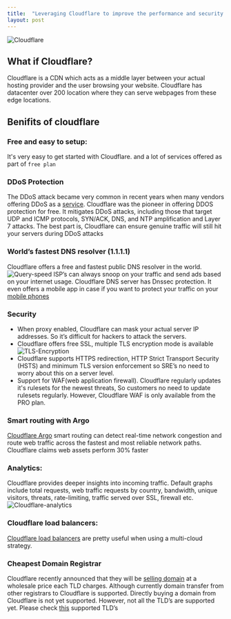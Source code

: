 ```yaml
---
title:  "Leveraging Cloudflare to improve the performance and security of your site"
layout: post
---
```


![Cloudflare](https://www.bleepstatic.com/content/hl-images/2019/09/29/cloudflare-new-logo.jpg)

## What if Cloudflare?
Cloudflare is a CDN which acts as a middle layer between your actual hosting provider and the user browsing your website. Cloudflare has datacenter over 200 location where they can serve webpages from these edge locations.

## Benifits of cloudflare
### Free and easy to setup:
It's very easy to get started with Cloudflare. and a lot of services offered as part of `free plan`

### DDoS Protection
The DDoS attack became very common in recent years when many vendors offering DDoS as a [service](https://securelist.com/the-cost-of-launching-a-ddos-attack/77784/).  Cloudflare was the pioneer in offering DDOS protection for free. It mitigates DDoS attacks, including those that target UDP and ICMP protocols, SYN/ACK, DNS, and NTP amplification and Layer 7 attacks. The best part is, Cloudflare can ensure genuine traffic will still hit your servers during DDoS attacks

### World’s fastest DNS resolver (1.1.1.1)
Cloudflare offers a free and fastest public DNS resolver in the world. ![Query-speed](https://www.cloudflare.com/img/learning/dns/what-is-1.1.1.1/query-speed.png)
ISP’s can always snoop on your traffic and send ads based on your internet usage. Cloudflare DNS server has Dnssec protection. It even offers a mobile app in case if you want to protect your traffic on your [mobile phones](https://1.1.1.1/dns/)

### Security
- When proxy enabled, Cloudflare can mask your actual server IP addresses. So it’s difficult for hackers to attack the servers.
- Cloudflare offers free SSL, multiple TLS encryption mode is available
![TLS-Encryption](https://docs.bitnami.com/images/img/platforms/common/cloudflare-SSL.png)
- Cloudflare supports HTTPS redirection, HTTP Strict Transport Security (HSTS)
 and minimum TLS version enforcement so SRE’s no need to worry about this on a server level.
- Support for WAF(web application firewall). Cloudflare regularly updates it's rulesets for the newest threats, So customers no need to update rulesets regularly. However, Cloudflare WAF is only available from the PRO plan.

### Smart routing with Argo
[Cloudflare Argo](https://www.cloudflare.com/products/argo-smart-routing/) smart routing can detect real-time network congestion and route web traffic across the fastest and most reliable network paths. Cloudflare claims web assets perform 30% faster

### Analytics:
Cloudflare provides deeper insights into incoming traffic. Default graphs include total requests, web traffic requests by country, bandwidth, unique visitors, threats, rate-limiting, traffic served over SSL, firewall etc.
![Cloudflare-analytics](https://www.cloudflare.com/resources/images/slt3lc6tev37/4rXajXOhL1JZaor9cIUbtX/47c4f0e8a5d800325942f01f728cdf41/Dashboard_Firewall.png)

### Cloudflare load balancers:
[Cloudflare load balancers](https://www.cloudflare.com/en-in/load-balancing/) are pretty useful when using a multi-cloud strategy. 

### Cheapest Domain Registrar
Cloudflare recently announced that they will be [selling domain](https://blog.cloudflare.com/cloudflare-registrar/) at a wholesale price each TLD charges. Although currently domain transfer from other registrars to Cloudflare is supported. Directly buying a domain from Cloudflare is not yet supported. However, not all the TLD’s are supported yet. Please check [this](https://www.cloudflare.com/tld-policies/) supported TLD’s




